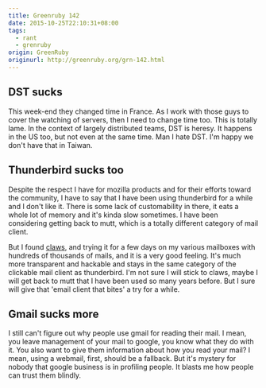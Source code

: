 ```yaml
---
title: Greenruby 142
date: 2015-10-25T22:10:31+08:00
tags:
  - rant
  - grenruby
origin: GreenRuby
originurl: http://greenruby.org/grn-142.html
---
```

## DST sucks

This week-end they changed time in France. As I work with those guys to cover
the watching of servers, then I need to change time too. This is totally lame.
In the context of largely distributed teams, DST is heresy. It happens in the
US too, but not even at the same time. Man I hate DST. I'm happy we don't have
that in Taiwan.

## Thunderbird sucks too

Despite the respect I have for mozilla products and for their efforts toward
the community, I have to say that I have been using thunderbird for a while
and I don't like it. There is some lack of customability in there, it eats a
whole lot of memory and it's kinda slow sometimes. I have been considering
getting back to mutt, which is a totally different category of mail client.

But I found [claws][claws], and trying it for a few days on my various
mailboxes with hundreds of thousands of mails, and it is a very good feeling.
It's much more transparent and hackable and stays in the same category of the
clickable mail client as thunderbird. I'm not sure I will stick to claws,
maybe I will get back to mutt that I have been used so many years before. But
I sure will give that 'email client that bites' a try for a while.

## Gmail sucks more

I still can't figure out why people use gmail for reading their mail. I mean,
you leave management of your mail to google, you know what they do with it.
You also want to give them information about how you read your mail? I mean,
using a webmail, first, should be a fallback. But it's mystery for nobody that
google business is in profiling people. It blasts me how people can trust them
blindly.

[claws]: http://www.claws-mail.org/ 
